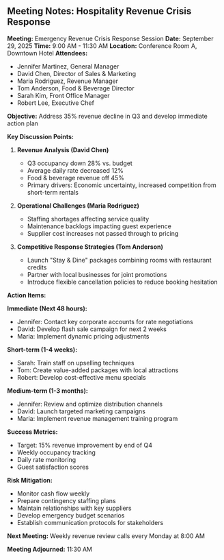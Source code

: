 ## Meeting Notes: Hospitality Revenue Crisis Response

**Meeting:** Emergency Revenue Crisis Response Session
**Date:** September 29, 2025
**Time:** 9:00 AM - 11:30 AM
**Location:** Conference Room A, Downtown Hotel
**Attendees:**
- Jennifer Martinez, General Manager
- David Chen, Director of Sales & Marketing
- Maria Rodriguez, Revenue Manager
- Tom Anderson, Food & Beverage Director
- Sarah Kim, Front Office Manager
- Robert Lee, Executive Chef

**Objective:** Address 35% revenue decline in Q3 and develop immediate action plan

**Key Discussion Points:**

1. **Revenue Analysis (David Chen)**
   - Q3 occupancy down 28% vs. budget
   - Average daily rate decreased 12%
   - Food & beverage revenue off 45%
   - Primary drivers: Economic uncertainty, increased competition from short-term rentals

2. **Operational Challenges (Maria Rodriguez)**
   - Staffing shortages affecting service quality
   - Maintenance backlogs impacting guest experience
   - Supplier cost increases not passed through to pricing

3. **Competitive Response Strategies (Tom Anderson)**
   - Launch "Stay & Dine" packages combining rooms with restaurant credits
   - Partner with local businesses for joint promotions
   - Introduce flexible cancellation policies to reduce booking hesitation

**Action Items:**

**Immediate (Next 48 hours):**
- Jennifer: Contact key corporate accounts for rate negotiations
- David: Develop flash sale campaign for next 2 weeks
- Maria: Implement dynamic pricing adjustments

**Short-term (1-4 weeks):**
- Sarah: Train staff on upselling techniques
- Tom: Create value-added packages with local attractions
- Robert: Develop cost-effective menu specials

**Medium-term (1-3 months):**
- Jennifer: Review and optimize distribution channels
- David: Launch targeted marketing campaigns
- Maria: Implement revenue management training program

**Success Metrics:**
- Target: 15% revenue improvement by end of Q4
- Weekly occupancy tracking
- Daily rate monitoring
- Guest satisfaction scores

**Risk Mitigation:**
- Monitor cash flow weekly
- Prepare contingency staffing plans
- Maintain relationships with key suppliers
- Develop emergency budget scenarios
- Establish communication protocols for stakeholders

**Next Meeting:** Weekly revenue review calls every Monday at 8:00 AM

**Meeting Adjourned:** 11:30 AM
